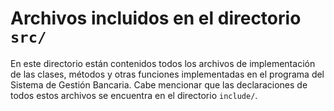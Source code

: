 # Archivos incluidos en el directorio `src/`

En este directorio están contenidos todos los archivos de implementación de las clases, métodos y otras funciones implementadas en el programa del Sistema de Gestión Bancaria. Cabe mencionar que las declaraciones de todos estos archivos se encuentra en el directorio `include/`.

